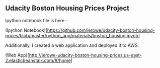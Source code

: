 ## Udacity Boston Housing Prices Project

Ipython notebook file is here - 

(Ipython Notebook)[https://github.com/jerowe/udacity-boston-housing-prices/blob/master/python_app/materials/boston_housing.ipynb]

Additionally, I created a web application and deployed it to AWS.

(Web App)[http://jerowe-udacity-boston-housing-prices.us-east-2.elasticbeanstalk.com/#/home]
